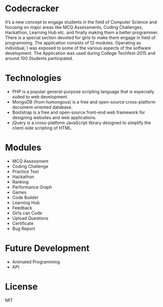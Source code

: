 # Codecracker

It’s a new concept to engage students in the field of Computer Science and focusing on major areas like MCQ Assessments, Coding Challenges, Hackathon, Learning Hub etc. and finally making them a better programmer. There is a special section devoted for girls to make them engage in field of programming. The application consists of 12 modules. Operating as individual, I was exposed to some of the various aspects of the software development. The Application was used during College Techfest-2015 and around 100 Students participated.


# Technologies

* PHP is a popular general-purpose scripting language that is especially suited to web development. 
* MongoDB (from humongous) is a free and open-source cross-platform document-oriented database.
* Bootstrap is a free and open-source front-end web framework for designing websites and web applications. 
* jQuery is a cross-platform JavaScript library designed to simplify the client-side scripting of HTML.

# Modules

* MCQ Assessment
* Coding Challenge
* Practice Test
* Hackathon
* Ranking
* Performance Graph
* Games 
* Code Builder
* Learning Hub
* Feedback
* Girls can Code
* Upload Questions
* Certificate
* Bug Report

# Future Development
* Animated Programming
* API

# License


MIT




   
